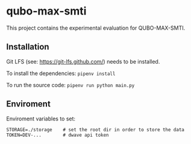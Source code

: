 # qubo-max-smti

This project contains the experimental evaluation for QUBO-MAX-SMTI.

## Installation

Git LFS (see: https://git-lfs.github.com/) needs to be installed.

To install the dependencies: `pipenv install`

To run the source code: `pipenv run python main.py`

## Enviroment

Enviroment variables to set:
```
STORAGE=./storage    # set the root dir in order to store the data
TOKEN=DEV-...        # dwave api token
```
